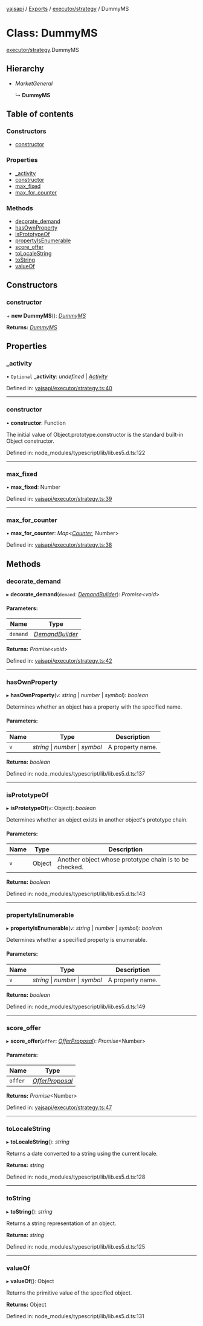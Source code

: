 [yajsapi](../README.md) / [Exports](../modules.md) / [executor/strategy](../modules/executor_strategy.md) / DummyMS

# Class: DummyMS

[executor/strategy](../modules/executor_strategy.md).DummyMS

## Hierarchy

* *MarketGeneral*

  ↳ **DummyMS**

## Table of contents

### Constructors

- [constructor](executor_strategy.dummyms.md#constructor)

### Properties

- [\_activity](executor_strategy.dummyms.md#_activity)
- [constructor](executor_strategy.dummyms.md#constructor)
- [max\_fixed](executor_strategy.dummyms.md#max_fixed)
- [max\_for\_counter](executor_strategy.dummyms.md#max_for_counter)

### Methods

- [decorate\_demand](executor_strategy.dummyms.md#decorate_demand)
- [hasOwnProperty](executor_strategy.dummyms.md#hasownproperty)
- [isPrototypeOf](executor_strategy.dummyms.md#isprototypeof)
- [propertyIsEnumerable](executor_strategy.dummyms.md#propertyisenumerable)
- [score\_offer](executor_strategy.dummyms.md#score_offer)
- [toLocaleString](executor_strategy.dummyms.md#tolocalestring)
- [toString](executor_strategy.dummyms.md#tostring)
- [valueOf](executor_strategy.dummyms.md#valueof)

## Constructors

### constructor

\+ **new DummyMS**(): [*DummyMS*](executor_strategy.dummyms.md)

**Returns:** [*DummyMS*](executor_strategy.dummyms.md)

## Properties

### \_activity

• `Optional` **\_activity**: *undefined* \| [*Activity*](props.activity.md)

Defined in: [yajsapi/executor/strategy.ts:40](https://github.com/golemfactory/yajsapi/blob/289a25a/yajsapi/executor/strategy.ts#L40)

___

### constructor

• **constructor**: Function

The initial value of Object.prototype.constructor is the standard built-in Object constructor.

Defined in: node_modules/typescript/lib/lib.es5.d.ts:122

___

### max\_fixed

• **max\_fixed**: Number

Defined in: [yajsapi/executor/strategy.ts:39](https://github.com/golemfactory/yajsapi/blob/289a25a/yajsapi/executor/strategy.ts#L39)

___

### max\_for\_counter

• **max\_for\_counter**: *Map*<[*Counter*](../enums/props_com.counter.md), Number\>

Defined in: [yajsapi/executor/strategy.ts:38](https://github.com/golemfactory/yajsapi/blob/289a25a/yajsapi/executor/strategy.ts#L38)

## Methods

### decorate\_demand

▸ **decorate_demand**(`demand`: [*DemandBuilder*](props_builder.demandbuilder.md)): *Promise*<*void*\>

#### Parameters:

Name | Type |
------ | ------ |
`demand` | [*DemandBuilder*](props_builder.demandbuilder.md) |

**Returns:** *Promise*<*void*\>

Defined in: [yajsapi/executor/strategy.ts:42](https://github.com/golemfactory/yajsapi/blob/289a25a/yajsapi/executor/strategy.ts#L42)

___

### hasOwnProperty

▸ **hasOwnProperty**(`v`: *string* \| *number* \| *symbol*): *boolean*

Determines whether an object has a property with the specified name.

#### Parameters:

Name | Type | Description |
------ | ------ | ------ |
`v` | *string* \| *number* \| *symbol* | A property name.    |

**Returns:** *boolean*

Defined in: node_modules/typescript/lib/lib.es5.d.ts:137

___

### isPrototypeOf

▸ **isPrototypeOf**(`v`: Object): *boolean*

Determines whether an object exists in another object's prototype chain.

#### Parameters:

Name | Type | Description |
------ | ------ | ------ |
`v` | Object | Another object whose prototype chain is to be checked.    |

**Returns:** *boolean*

Defined in: node_modules/typescript/lib/lib.es5.d.ts:143

___

### propertyIsEnumerable

▸ **propertyIsEnumerable**(`v`: *string* \| *number* \| *symbol*): *boolean*

Determines whether a specified property is enumerable.

#### Parameters:

Name | Type | Description |
------ | ------ | ------ |
`v` | *string* \| *number* \| *symbol* | A property name.    |

**Returns:** *boolean*

Defined in: node_modules/typescript/lib/lib.es5.d.ts:149

___

### score\_offer

▸ **score_offer**(`offer`: [*OfferProposal*](rest_market.offerproposal.md)): *Promise*<Number\>

#### Parameters:

Name | Type |
------ | ------ |
`offer` | [*OfferProposal*](rest_market.offerproposal.md) |

**Returns:** *Promise*<Number\>

Defined in: [yajsapi/executor/strategy.ts:47](https://github.com/golemfactory/yajsapi/blob/289a25a/yajsapi/executor/strategy.ts#L47)

___

### toLocaleString

▸ **toLocaleString**(): *string*

Returns a date converted to a string using the current locale.

**Returns:** *string*

Defined in: node_modules/typescript/lib/lib.es5.d.ts:128

___

### toString

▸ **toString**(): *string*

Returns a string representation of an object.

**Returns:** *string*

Defined in: node_modules/typescript/lib/lib.es5.d.ts:125

___

### valueOf

▸ **valueOf**(): Object

Returns the primitive value of the specified object.

**Returns:** Object

Defined in: node_modules/typescript/lib/lib.es5.d.ts:131
